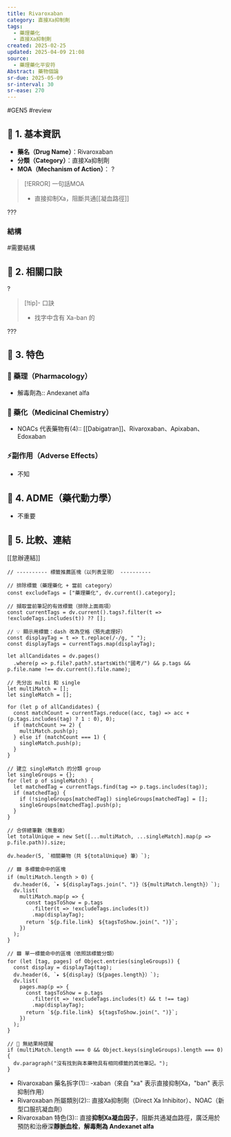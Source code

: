 ```yaml
---
title: Rivaroxaban
category: 直接Xa抑制劑
tags:
  - 藥理藥化
  - 直接Xa抑制劑
created: 2025-02-25
updated: 2025-04-09 21:08
source:
  - 藥理藥化平安符
Abstract: 藥物個論
sr-due: 2025-05-09
sr-interval: 30
sr-ease: 270
---
```

#GEN5 #review 
## 🔹 1. 基本資訊
- **藥名（Drug Name）**：Rivaroxaban
- **分類（Category）**：直接Xa抑制劑
- **MOA（Mechanism of Action）**：
?
> [!ERROR] 一句話MOA
> - 直接抑制Xa，阻斷共通[[凝血路徑]] <!--SR:!2025-04-19,10,270-->

???

### 結構
#需要結構

## 🔹 2. 相關口訣
?
> [!tip]- 口訣
> - 找字中含有 Xa-ban 的 <!--SR:!2025-04-19,10,270-->

???

## 🔹 3. 特色
### 🧪 藥理（Pharmacology）

- 解毒劑為:: Andexanet alfa <!--SR:!2025-04-13,4,290-->

### 🧬 藥化（Medicinal Chemistry）

- NOACs 代表藥物有(4):: [[Dabigatran]]、Rivaroxaban、Apixaban、Edoxaban <!--SR:!2025-04-13,4,290-->

### ⚡副作用（Adverse Effects）
- 不知


## 🔹 4. ADME（藥代動力學）
 - 不重要
## 🔹 5. 比較、連結

[[怠辦連結]]



```dataviewjs
// ---------- 標籤推薦區塊（以列表呈現） ----------

// 排除標籤（藥理藥化 + 當前 category）
const excludeTags = ["藥理藥化", dv.current().category];

// 擷取當前筆記的有效標籤（排除上面兩項）
const currentTags = dv.current().tags?.filter(t => !excludeTags.includes(t)) ?? [];

// 💡 顯示用標籤：dash 改為空格（預先處理好）
const displayTag = t => t.replace(/-/g, " ");
const displayTags = currentTags.map(displayTag);

let allCandidates = dv.pages()
  .where(p => p.file?.path?.startsWith("國考/") && p.tags && p.file.name !== dv.current().file.name);

// 先分出 multi 和 single
let multiMatch = [];
let singleMatch = [];

for (let p of allCandidates) {
  const matchCount = currentTags.reduce((acc, tag) => acc + (p.tags.includes(tag) ? 1 : 0), 0);
  if (matchCount >= 2) {
    multiMatch.push(p);
  } else if (matchCount === 1) {
    singleMatch.push(p);
  }
}

// 建立 singleMatch 的分類 group
let singleGroups = {};
for (let p of singleMatch) {
  let matchedTag = currentTags.find(tag => p.tags.includes(tag));
  if (matchedTag) {
    if (!singleGroups[matchedTag]) singleGroups[matchedTag] = [];
    singleGroups[matchedTag].push(p);
  }
}

// 合併總筆數（無重複）
let totalUnique = new Set([...multiMatch, ...singleMatch].map(p => p.file.path)).size;

dv.header(5, `相關藥物（共 ${totalUnique} 筆）`);

// 🟦 多標籤命中的區塊
if (multiMatch.length > 0) {
  dv.header(6, `▸ ${displayTags.join("、")}（${multiMatch.length}）`);
  dv.list(
    multiMatch.map(p => {
      const tagsToShow = p.tags
        .filter(t => !excludeTags.includes(t))
        .map(displayTag);
      return `${p.file.link}　${tagsToShow.join("、")}`;
    })
  );
}

// 🟩 單一標籤命中的區塊（依照該標籤分類）
for (let [tag, pages] of Object.entries(singleGroups)) {
  const display = displayTag(tag);
  dv.header(6, `▸ ${display}（${pages.length}）`);
  dv.list(
    pages.map(p => {
      const tagsToShow = p.tags
        .filter(t => !excludeTags.includes(t) && t !== tag)
        .map(displayTag);
      return `${p.file.link}　${tagsToShow.join("、")}`;
    })
  );
}

// 🔕 無結果時提醒
if (multiMatch.length === 0 && Object.keys(singleGroups).length === 0) {
  dv.paragraph("沒有找到與本藥物具有相同標籤的其他筆記。");
}

```


- Rivaroxaban 藥名拆字(1):: -xaban（來自 "xa" 表示直接抑制Xa，"ban" 表示抑制作用） <!--SR:!2025-04-13,4,290-->
- Rivaroxaban 所屬類別(2):: 直接Xa抑制劑（Direct Xa Inhibitor）、NOAC（新型口服抗凝血劑） <!--SR:!2025-04-13,4,290-->
- Rivaroxaban 特色(3):: 直接**抑制Xa凝血因子**，阻斷共通凝血路徑，廣泛用於預防和治療深**靜脈血栓**，**解毒劑為 Andexanet alfa** <!--SR:!2025-04-13,4,290-->
